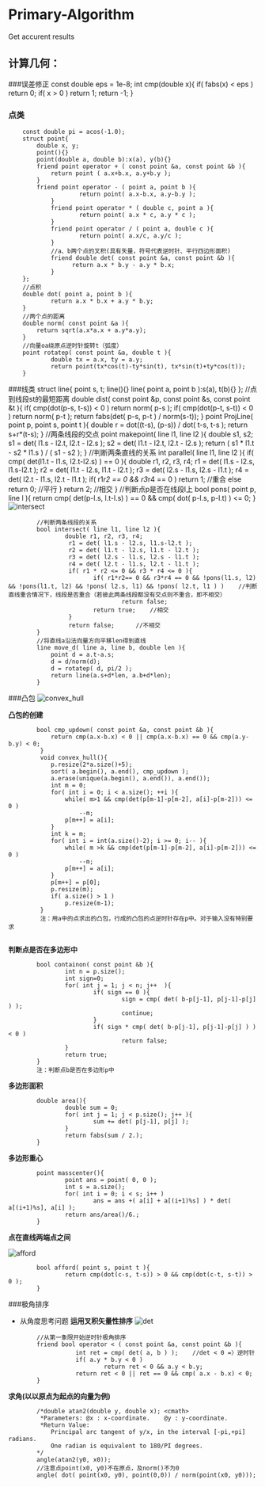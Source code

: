 Primary-Algorithm
=================
Get accurent results

计算几何：
----------------------
###误差修正
		const double eps = 1e-8;
		int cmp(double x){
			if( fabs(x) < eps ) return 0;
			if( x > 0 ) return 1;
			return -1;
		}
### 点类
		const double pi = acos(-1.0);
		struct point{
			double x, y;
			point(){}
			point(double a, double b):x(a), y(b){}
			friend point operator + ( const point &a, const point &b ){
				return point ( a.x+b.x, a.y+b.y );
			}
			friend point operator - ( point a, point b ){
		                return point( a.x-b.x, a.y-b.y );
		        }
		        friend point operator * ( double c, point a ){
		                return point( a.x * c, a.y * c );
		        }
		        friend point operator / ( point a, double c ){
		                return point( a.x/c, a.y/c );
		        }
		        //a、b两个点的叉积(具有矢量，符号代表逆时针、平行四边形面积)
		        friend double det( const point &a, const point &b ){
		              return a.x * b.y - a.y * b.x;
		        }
		};
		//点积
		double dot( point a, point b ){
		        return a.x * b.x + a.y * b.y;
		}
		//两个点的距离
		double norm( const point &a ){
		    return sqrt(a.x*a.x + a.y*a.y);
		}
		//向量oa绕原点逆时针旋转t（弧度）
		point rotatep( const point &a, double t ){
		        double tx = a.x, ty = a.y;
		        return point(tx*cos(t)-ty*sin(t), tx*sin(t)+ty*cos(t));
		}
###线类
		struct line{
			point s, t;
			line(){}
        		line( point a, point b ):s(a), t(b){}
		};
		//点到线段st的最短距离
		double dist( const point &p, const point &s, const point &t ){
		    if( cmp(dot(p-s, t-s)) < 0 ) return norm( p-s );
		    if( cmp(dot(p-t, s-t)) < 0 ) return norm( p-t );
		    return fabs(det( p-s, p-t ) / norm(s-t));
		}
		point ProjLine( point p, point s, point t ){
			double r = dot((t-s), (p-s)) / dot( t-s, t-s );
			return s+r*(t-s);
		}
		//两条线段的交点
		point makepoint( line l1, line l2 ){
		        double s1, s2;
		        s1 = det( l1.s - l2.t, l2.t - l2.s );
		        s2 = det( l1.t - l2.t, l2.t - l2.s );
		        return ( s1 * l1.t - s2 * l1.s ) / ( s1 - s2 );
		}
		//判断两条直线的关系
		int parallel( line l1,  line l2 ){
		        if( cmp( det(l1.t - l1.s, l2.t-l2.s) ) == 0 ){
		                double r1, r2, r3, r4;
		                 r1 = det( l1.s - l2.s, l1.s-l2.t );
		                 r2 = det( l1.t - l2.s, l1.t - l2.t );
		                 r3 = det( l2.s - l1.s, l2.s - l1.t );
		                 r4 = det( l2.t - l1.s, l2.t - l1.t );
		                 if( r1*r2 == 0 && r3*r4 == 0 )
		                        return 1;	//重合
		                else
		                        return 0;	//平行
		        }
		        return 2;			//相交
		}
		//判断点p是否在线段l上
		bool pons( point p, line l ){
		        return cmp( det(p-l.s, l.t-l.s) ) == 0  && cmp( dot( p-l.s, p-l.t) ) <= 0;
		}
![intersect](http://h.hiphotos.baidu.com/image/w%3D2048%3Bq%3D90/sign=ab4cdfc71f950a7b753549c43ee959a8/2cf5e0fe9925bc31bb2485695cdf8db1ca1370c2.jpg)

```
		//判断两条线段的关系
		bool intersect( line l1, line l2 ){
		        double r1, r2, r3, r4;
		         r1 = det( l1.s - l2.s, l1.s-l2.t );
		         r2 = det( l1.t - l2.s, l1.t - l2.t );
		         r3 = det( l2.s - l1.s, l2.s - l1.t );
		         r4 = det( l2.t - l1.s, l2.t - l1.t );
		         if( r1 * r2 <= 0 && r3 * r4 <= 0 ){
		                if( r1*r2== 0 && r3*r4 == 0 && !pons(l1.s, l2) && !pons(l1.t, l2) && !pons( l2.s, l1) && !pons( l2.t, l1 ) )	//判断直线重合情况下，线段是否重合（若彼此两条线段都没有交点则不重合，即不相交）
		                        return false;		
		                return true;	//相交
		         }
		         return false;		//不相交
		}
		//将直线a沿法向量方向平移len得到直线
		line move_d( line a, line b, double len ){
			point d = a.t-a.s;
			d = d/norm(d);
			d = rotatep( d, pi/2 );
			return line(a.s+d*len, a.b+d*len);
		}
```
###凸包
![convex_hull](http://g.hiphotos.baidu.com/image/w%3D2048%3Bq%3D90/sign=982ba314af6eddc426e7b3fb0de38d8c/500fd9f9d72a6059b3f26ceb2a34349b023bba65.jpg)

__凸包的创建__
```
		bool cmp_updown( const point &a, const point &b ){
		    return cmp(a.x-b.x) < 0 || cmp(a.x-b.x) == 0 && cmp(a.y-b.y) < 0;
		 }
		 void convex_hull(){
		    p.resize(2*a.size()+5);
		    sort( a.begin(), a.end(), cmp_updown );
		    a.erase(unique(a.begin(), a.end()), a.end());
		    int m = 0;
		    for( int i = 0; i < a.size(); ++i ){
		        while( m>1 && cmp(det(p[m-1]-p[m-2], a[i]-p[m-2])) <= 0 )
		            --m;
		        p[m++] = a[i];
		    }
		    int k = m;
		    for( int i = int(a.size()-2); i >= 0; i-- ){
		        while( m >k && cmp(det(p[m-1]-p[m-2], a[i]-p[m-2])) <= 0 )
		            --m;
		        p[m++] = a[i];
		    }
		    p[m++] = p[0];
		    p.resize(m);
		    if( a.size() > 1 )
		        p.resize(m-1);
		 }
		 注：用a中的点求出的凸包，行成的凸包的点逆时针存在p中。对于输入没有特别要求
		 
```
__判断点是否在多边形中__
```
		bool containon( const point &b ){
		        int n = p.size();
		        int sign=0;
		        for( int j = 1; j < n; j++  ){
		                if( sign == 0 ){
		                        sign = cmp( det( b-p[j-1], p[j-1]-p[j] ) );
		                        continue;
		                }
		                if( sign * cmp( det( b-p[j-1], p[j-1]-p[j] ) ) < 0 )
		                        return false;
		        }
		        return true;
		}
		注：判断点b是否在多边形p中
```
__多边形面积__
```
		double area(){
		        double sum = 0;
		        for( int j = 1; j < p.size(); j++ ){
		                sum += det( p[j-1], p[j] );
		        }
		        return fabs(sum / 2.);
		}
```
__多边形重心__
```
		point masscenter(){
		        point ans = point( 0, 0 );
		        int s = a.size();
		        for( int i = 0; i < s; i++ )
		                ans = ans +( a[i] + a[(i+1)%s] ) * det( a[(i+1)%s], a[i] );
		        return ans/area()/6.;
		}
```
__点在直线两端点之间__

![afford](http://f.hiphotos.baidu.com/image/w%3D2048%3Bq%3D90/sign=52d4249b272dd42a5f0906ab370360c4/b812c8fcc3cec3fd79fdd687d488d43f86942704.jpg)
```
		bool afford( point s, point t ){
        		return cmp(dot(c-s, t-s)) > 0 && cmp(dot(c-t, s-t)) > 0 );
		}
```
###极角排序
* 从角度思考问题
__运用叉积矢量性排序__
![det](http://f.hiphotos.baidu.com/image/w%3D2048%3Bq%3D90/sign=c0dae43ab0fb43161a1f7d7a149c7d52/bd3eb13533fa828b5ba91912ff1f4134960a5abd.jpg "det")
```
		//从第一象限开始逆时针极角排序
		friend bool operator < ( const point &a, const point &b ){
		           int ret = cmp( det( a, b ) );	//det < 0 =〉逆时针
		           if( a.y * b.y < 0 )	
		                   return ret < 0 && a.y < b.y;
		           return ret < 0 || ret == 0 && cmp( a.x - b.x) < 0;
		}
```
__求角(以以原点为起点的向量为例)__
```
		/*double atan2(double y, double x);	<cmath>
		 *Parameters: @x : x-coordinate.	@y : y-coordinate.
		 *Return Value:
			Principal arc tangent of y/x, in the interval [-pi,+pi] radians.
			One radian is equivalent to 180/PI degrees.
		*/
		angle(atan2(y0, x0));
		//注意点point(x0, y0)不在原点，及norm()不为0
		angle( dot( point(x0, y0), point(0,0)) / norm(point(x0, y0)));
```
			

